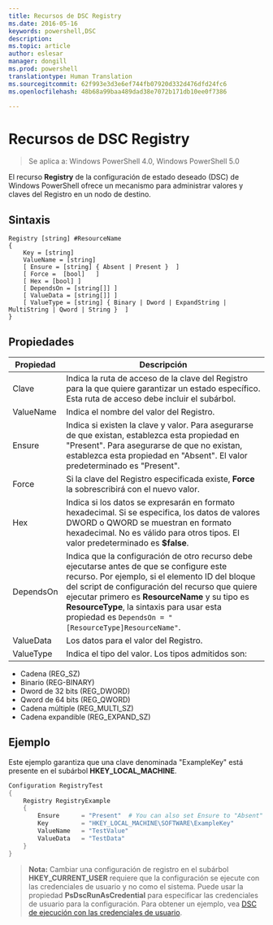 ```yaml
---
title: Recursos de DSC Registry
ms.date: 2016-05-16
keywords: powershell,DSC
description: 
ms.topic: article
author: eslesar
manager: dongill
ms.prod: powershell
translationtype: Human Translation
ms.sourcegitcommit: 62f993e3d3e6ef744fb07920d332d476dfd24fc6
ms.openlocfilehash: 48b68a99baa489dad38e7072b171db10ee0f7386

---
```


# Recursos de DSC Registry

> Se aplica a: Windows PowerShell 4.0, Windows PowerShell 5.0

El recurso **Registry** de la configuración de estado deseado (DSC) de Windows PowerShell ofrece un mecanismo para administrar valores y claves del Registro en un nodo de destino.

## Sintaxis

```
Registry [string] #ResourceName
{
    Key = [string]
    ValueName = [string]
    [ Ensure = [string] { Absent | Present }  ]
    [ Force =  [bool]   ]
    [ Hex = [bool] ]
    [ DependsOn = [string[]] ]
    [ ValueData = [string[]] ]
    [ ValueType = [string] { Binary | Dword | ExpandString | MultiString | Qword | String }  ]
}
```

## Propiedades
|  Propiedad  |  Descripción   | 
|---|---| 
| Clave| Indica la ruta de acceso de la clave del Registro para la que quiere garantizar un estado específico. Esta ruta de acceso debe incluir el subárbol.| 
| ValueName| Indica el nombre del valor del Registro.| 
| Ensure| Indica si existen la clave y valor. Para asegurarse de que existan, establezca esta propiedad en "Present". Para asegurarse de que no existan, establezca esta propiedad en "Absent". El valor predeterminado es "Present".| 
| Force| Si la clave del Registro especificada existe, __Force__ la sobrescribirá con el nuevo valor.| 
| Hex| Indica si los datos se expresarán en formato hexadecimal. Si se especifica, los datos de valores DWORD o QWORD se muestran en formato hexadecimal. No es válido para otros tipos. El valor predeterminado es __$false__.| 
| DependsOn| Indica que la configuración de otro recurso debe ejecutarse antes de que se configure este recurso. Por ejemplo, si el elemento ID del bloque del script de configuración del recurso que quiere ejecutar primero es __ResourceName__ y su tipo es __ResourceType__, la sintaxis para usar esta propiedad es `DependsOn = "[ResourceType]ResourceName"`.| 
| ValueData| Los datos para el valor del Registro.| 
| ValueType| Indica el tipo del valor. Los tipos admitidos son: 
<ul><li>Cadena (REG_SZ)</li>


<li>Binario (REG-BINARY)</li>


<li>Dword de 32 bits (REG_DWORD)</li>


<li>Qword de 64 bits (REG_QWORD)</li>


<li>Cadena múltiple (REG_MULTI_SZ)</li>


<li>Cadena expandible (REG_EXPAND_SZ)</li></ul>

## Ejemplo
Este ejemplo garantiza que una clave denominada "ExampleKey" está presente en el subárbol **HKEY\_LOCAL\_MACHINE**.
```powershell
Configuration RegistryTest
{
    Registry RegistryExample
    {
        Ensure      = "Present"  # You can also set Ensure to "Absent"
        Key         = "HKEY_LOCAL_MACHINE\SOFTWARE\ExampleKey"
        ValueName   = "TestValue"
        ValueData   = "TestData"
    }
}
```

>**Nota:** Cambiar una configuración de registro en el subárbol **HKEY\_CURRENT\_USER** requiere que la configuración se ejecute con las credenciales de usuario y no como el sistema.
>Puede usar la propiedad **PsDscRunAsCredential** para especificar las credenciales de usuario para la configuración. Para obtener un ejemplo, vea [DSC de ejecución con las credenciales de usuario](runAsUser.md).






<!--HONumber=Sep16_HO3-->


